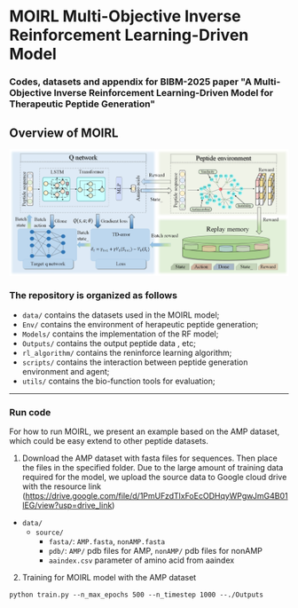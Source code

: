 # MOIRL Multi-Objective Inverse Reinforcement Learning-Driven Model

### Codes, datasets and appendix for BIBM-2025 paper "A Multi-Objective Inverse Reinforcement Learning-Driven Model for Therapeutic Peptide Generation"

## Overview of MOIRL 
![model](./MOIRL.jpg)

### The repository is organized as follows

- `data/` contains the datasets used in the MOIRL model;
- `Env/` contains the environment of herapeutic peptide generation;
- `Models/` contains the implementation of the RF model;
- `Outputs/` contains the output peptide data , etc;
- `rl_algorithm/` contains the reninforce learning algorithm;
- `scripts/` contains the interaction between peptide generation environment and agent;
- `utils/` contains the bio-function tools for evaluation;
---

### Run code

For how to run MOIRL, we present an example based on the AMP dataset, which could be easy extend to other peptide datasets.
1. Download the AMP dataset with fasta files for sequences. Then place the files in the specified folder. Due to the large amount of training data required for the model, we upload the source data to Google cloud drive with the resource link (https://drive.google.com/file/d/1PmUFzdTlxFoEcODHqyWPgwJmG4B01lEG/view?usp=drive_link)
- `data/`
  + `source/`
      + `fasta/`: `AMP.fasta`, `nonAMP.fasta`
      + `pdb/`: `AMP/` pdb files for AMP, `nonAMP/` pdb files for nonAMP
      + `aaindex.csv` parameter of amino acid from aaindex
2. Training for MOIRL model with the AMP dataset
```
python train.py --n_max_epochs 500 --n_timestep 1000 --./Outputs
```
